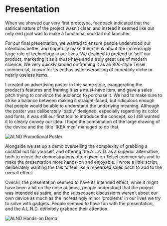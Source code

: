 # Presentation

When we showed our very first prototype, feedback indicated that the satirical nature of the project wasn’t clear, and instead it seemed like our only end goal was to make a functional cocktail nut launcher.

For our final presentation, we wanted to ensure people understood our intentions better, and hopefully make them think about the increasingly large role of technology in our lives. We decided to pretend to ‘sell’ our product, marketing it as a must-have and a truly great use of modern science. We very quickly landed on framing it as an 80s-style Telsel commercial, known for its enthusiastic overselling of incredibly niche or nearly useless items.

I created an advertising poster in this same style, exaggerating the product’s features and framing it as a must-have item, and gave a sales pitch trying to convince the audience to purchase it. We had to make sure to strike a balance between making it straight-faced, but ridiculous enough that people would be able to understand the underlying meaning. Although the poster was deliberately 'badly' designed, especially regarding its color and fonts, it was still our first tool to introduce the concept, so I still wanted it to clearly convey our idea. I hope the combination of the large drawing of the device and the little 'IKEA men' managed to do that.

![ALND Promotional Poster](Images/ALND%20A3%20Poster.png)

Alongside we set up a demo overselling the complexity of grabbing a cocktail nut for yourself, and offering the A.L.N.D. as a superior alternative, both to mimic the demonstrations often given on Telsel commercials and to make the presentation more hands-on and enjoyable. I wrote a little script, deliberately wanting the talk to feel like a rehearsed sales pitch to add to the overall effect.

Overall, the presentation seemed to have its intended effect; while it might have been a bit on the nose at times, people understood that the project was intended as satire, and the subsequent discussions weren’t about our own device as much as the increasingly minor ‘problems’ in our lives we try to solve with gadgets. People seemed to have fun with the presentation, and the A.L.N.D. definitely grabbed their attention.

![ALND Hands-on Demo](Images/ALND_Demo_Gif.gif)
